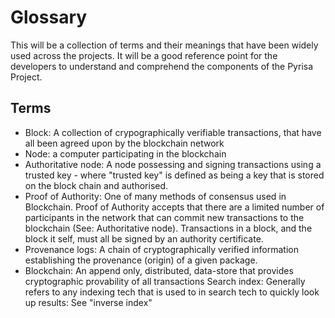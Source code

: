 # Glossary

This will be a collection of terms and their meanings that have been widely used across the projects. It will be a good reference point for the developers to understand and comprehend the components of the Pyrisa Project.

## Terms

- Block: A collection of crypographically verifiable transactions, that have all been agreed upon by
    the blockchain network
- Node: a computer participating in the blockchain
- Authoritative node: A node possessing and signing transactions using a trusted key - where
    "trusted key" is defined as being a key that is stored on the block chain and authorised.
- Proof of Authority: One of many methods of consensus used in Blockchain.
    Proof of Authority accepts that there are a limited number of participants in the network that can commit new transactions to the blockchain (See: Authoritative node). Transactions in a block, and the block it self, must all be signed by an authority certificate.
- Provenance logs: A chain of cryptographically verified information establishing the provenance (origin) of a given package.
- Blockchain: An append only, distributed, data-store that provides cryptographic provability of all transactions
    Search index: Generally refers to any indexing tech that is used to in search tech to quickly look up results: See "inverse index"
